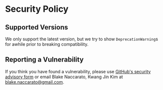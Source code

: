 # Security Policy

## Supported Versions

We only support the latest version, but we try to show `DeprecationWarning`s for awhile prior to breaking compatibility.

## Reporting a Vulnerability

If you think you have found a vulnerability, please use [GitHub's security advisory form](<https://github.com/softboiler/boilercv/security/advisories/new>) or email Blake Naccarato, Kwang Jin Kim at <blake.naccarato@gmail.com>.
